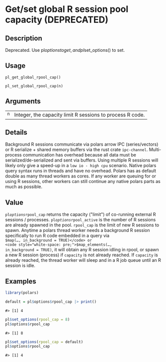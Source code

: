 
# Get/set global R session pool capacity (DEPRECATED)

## Description

Deprecated. Use pl$options to get, and pl$set_options() to set.

## Usage

<pre><code class='language-R'>pl_get_global_rpool_cap()

pl_set_global_rpool_cap(n)
</code></pre>

## Arguments

<table>
<tr>
<td style="white-space: nowrap; font-family: monospace; vertical-align: top">
<code id="global_rpool_cap_:_n">n</code>
</td>
<td>
Integer, the capacity limit R sessions to process R code.
</td>
</tr>
</table>

## Details

Background R sessions communicate via polars arrow IPC (series/vectors)
or R serialize + shared memory buffers via the rust crate
<code>ipc-channel</code>. Multi-process communication has overhead
because all data must be serialized/de-serialized and sent via buffers.
Using multiple R sessions will likely only give a speed-up in a
<code style="white-space: pre;">low io - high cpu</code> scenario.
Native polars query syntax runs in threads and have no overhead. Polars
has as default double as many thread workers as cores. If any worker are
queuing for or using R sessions, other workers can still continue any
native polars parts as much as possible.

## Value

<code>pl$options$rpool_cap</code> returns the capacity ("limit") of
co-running external R sessions / processes.
<code>pl$options$rpool_active</code> is the number of R sessions are
already spawned in the pool. <code>rpool_cap</code> is the limit of new
R sessions to spawn. Anytime a polars thread worker needs a background R
session specifically to run R code embedded in a query via
<code style="white-space: pre;">$map(…, in_background = TRUE)</code> or
<code style="white-space: pre;">$map_elements(…, in_background =
TRUE)</code>, it will obtain any R session idling in rpool, or spawn a
new R session (process) if <code>capacity</code> is not already reached.
If <code>capacity</code> is already reached, the thread worker will
sleep and in a R job queue until an R session is idle.

## Examples

``` r
library(polars)

default = pl$options$rpool_cap |> print()
```

    #> [1] 4

``` r
pl$set_options(rpool_cap = 8)
pl$options$rpool_cap
```

    #> [1] 8

``` r
pl$set_options(rpool_cap = default)
pl$options$rpool_cap
```

    #> [1] 4

